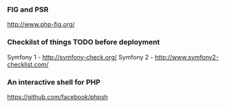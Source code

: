 ### FIG and PSR

http://www.php-fig.org/


### Checkilst of things TODO before deployment

Symfony 1 - http://symfony-check.org/
Symfony 2 - http://www.symfony2-checklist.com/


### An interactive shell for PHP

https://github.com/facebook/phpsh
